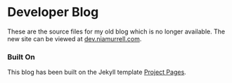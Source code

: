 # Developer Blog

These are the source files for my old blog which is no longer available. The new site can be viewed at [dev.niamurrell.com](https://dev.niamurrell.com).

### Built On

This blog has been built on the Jekyll template [Project Pages](https://github.com/projectpages/project-pages/wiki/).

